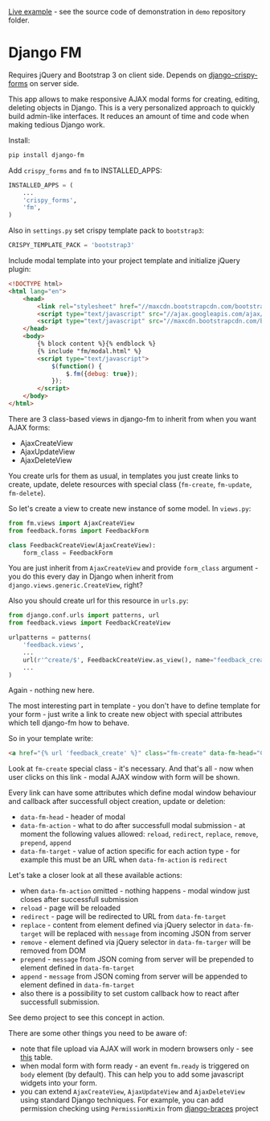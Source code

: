 [Live example](http://djangofm.herokuapp.com/) - see the source code of demonstration in `demo` repository folder.

Django FM
=========

Requires jQuery and Bootstrap 3 on client side. Depends on [django-crispy-forms](https://github.com/maraujop/django-crispy-forms/) on server side.

This app allows to make responsive AJAX modal forms for creating, editing, deleting objects in Django. This is a very personalized approach to quickly build admin-like interfaces. It reduces an amount of time and code when making tedious Django work.

Install:

```bash
pip install django-fm
```

Add `crispy_forms` and `fm` to INSTALLED_APPS:

```python
INSTALLED_APPS = (
    ...
    'crispy_forms',
    'fm',
)
```

Also in `settings.py` set crispy template pack to `bootstrap3`:

```python
CRISPY_TEMPLATE_PACK = 'bootstrap3'
```

Include modal template into your project template and initialize jQuery plugin:

```html
<!DOCTYPE html>
<html lang="en">
    <head>
        <link rel="stylesheet" href="//maxcdn.bootstrapcdn.com/bootstrap/3.2.0/css/bootstrap.min.css"/>
        <script type="text/javascript" src="//ajax.googleapis.com/ajax/libs/jquery/2.1.1/jquery.min.js"></script>
        <script type="text/javascript" src="//maxcdn.bootstrapcdn.com/bootstrap/3.2.0/js/bootstrap.min.js"></script>
    </head>
    <body>
        {% block content %}{% endblock %}
        {% include "fm/modal.html" %}
        <script type="text/javascript">
            $(function() {
                $.fm({debug: true});
            });
        </script>
    </body>
</html>
```

There are 3 class-based views in django-fm to inherit from when you want AJAX forms:

* AjaxCreateView
* AjaxUpdateView
* AjaxDeleteView

You create urls for them as usual, in templates you just create links to create, update, delete resources with special class (`fm-create`, `fm-update`, `fm-delete`).

So let's create a view to create new instance of some model. In `views.py`:

```python
from fm.views import AjaxCreateView
from feedback.forms import FeedbackForm

class FeedbackCreateView(AjaxCreateView):
    form_class = FeedbackForm
```

You are just inherit from `AjaxCreateView` and provide `form_class` argument - you do this every day in Django when inherit from `django.views.generic.CreateView`, right?

Also you should create url for this resource in `urls.py`:

```python
from django.conf.urls import patterns, url
from feedback.views import FeedbackCreateView

urlpatterns = patterns(
    'feedback.views',
    ...
    url(r'^create/$', FeedbackCreateView.as_view(), name="feedback_create"),
    ...
)
```

Again - nothing new here.

The most interesting part in  template - you don't have to define template for your form - just write a link to create new object with special attributes which tell django-fm how to behave.

So in your template write:

```html
<a href="{% url 'feedback_create' %}" class="fm-create" data-fm-head="Create" data-fm-callback="reload">Create new</a>
```

Look at `fm-create` special class - it's necessary. And that's all - now when user clicks on this link - modal AJAX window with form will be shown.

Every link can have some attributes which define modal window behaviour and callback after successfull object creation, update or deletion:

* `data-fm-head` - header of modal
* `data-fm-action` - what to do after successfull modal submission - at moment the following values allowed: `reload`, `redirect`, `replace`, `remove`, `prepend`, `append`
* `data-fm-target` - value of action specific for each action type - for example this must be an URL when `data-fm-action` is `redirect`

Let's take a closer look at all these available actions:

* when `data-fm-action` omitted - nothing happens - modal window just closes after successfull submission
* `reload` - page will be reloaded
* `redirect` - page will be redirected to URL from `data-fm-target`
* `replace` - content from element defined via jQuery selector in `data-fm-target` will be replaced with `message` from incoming JSON from server
* `remove` - element defined via jQuery selector in `data-fm-targer` will be removed from DOM
* `prepend` - `message` from JSON coming from server will be prepended to element defined in `data-fm-target`
* `append` - `message` from JSON coming from server will be appended to element defined in `data-fm-target`
* also there is a possibility to set custom callback how to react after successfull submission.

See demo project to see this concept in action.

There are some other things you need to be aware of:

* note that file upload via AJAX will work in modern browsers only - see [this](http://caniuse.com/#feat=xhr2) table.
* when modal form with form ready - an event `fm.ready` is triggered on `body` element (by default). This can help you to add some javascript widgets into your form.
* you can extend `AjaxCreateView`, `AjaxUpdateView` and `AjaxDeleteView` using standard Django techniques. For example, you can add permission checking using `PermissionMixin` from [django-braces](https://github.com/brack3t/django-braces) project
